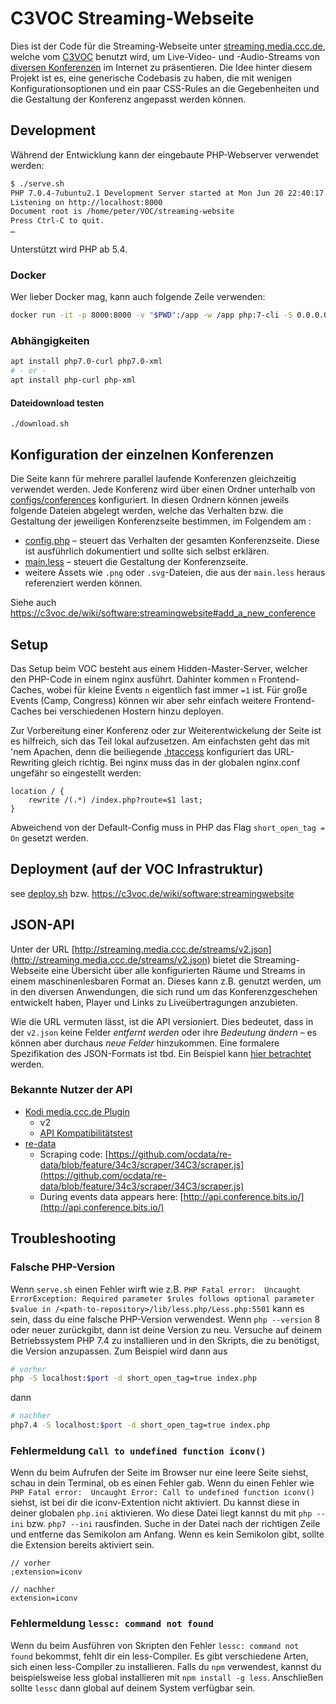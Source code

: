# C3VOC Streaming-Webseite

Dies ist der Code für die Streaming-Webseite unter
[streaming.media.ccc.de](http://streaming.media.ccc.de/), welche vom
[C3VOC](https://c3voc.de/) benutzt wird, um Live-Video- und -Audio-Streams von
[diversen Konferenzen](https://c3voc.de/eventkalender/) im Internet zu
präsentieren. Die Idee hinter diesem Projekt ist es, eine generische Codebasis
zu haben, die mit wenigen Konfigurationsoptionen und ein paar CSS-Rules an die
Gegebenheiten und die Gestaltung der Konferenz angepasst werden können. 


## Development

Während der Entwicklung kann der eingebaute PHP-Webserver verwendet werden:
```sh
$ ./serve.sh
PHP 7.0.4-7ubuntu2.1 Development Server started at Mon Jun 20 22:40:17 2016
Listening on http://localhost:8000
Document root is /home/peter/VOC/streaming-website
Press Ctrl-C to quit.
…
```

Unterstützt wird PHP ab 5.4.

### Docker

Wer lieber Docker mag, kann auch folgende Zeile verwenden:

```sh
docker run -it -p 8000:8000 -v "$PWD":/app -w /app php:7-cli -S 0.0.0.0:8000 -d short_open_tag=true index.php
```

### Abhängigkeiten

```sh
apt install php7.0-curl php7.0-xml
# - or -
apt install php-curl php-xml
```

#### Dateidownload testen

```
./download.sh
```

## Konfiguration der einzelnen Konferenzen

Die Seite kann für mehrere parallel laufende Konferenzen gleichzeitig verwendet
werden. Jede Konferenz wird über einen Ordner unterhalb von
[configs/conferences](configs/conferences) konfiguriert. In diesen Ordnern können
jeweils folgende Dateien abgelegt werden, welche das Verhalten bzw. die Gestaltung
der jeweiligen Konferenzseite bestimmen, im Folgendem am :

  - [config.php](configs/conferences/nixcon15/config.php) – steuert das Verhalten der gesamten Konferenzseite. Diese ist ausführlich dokumentiert und sollte sich selbst erklären.
  - [main.less](configs/conferences/nixcon15/main.less) – steuert die Gestaltung der Konferenzseite.
  - weitere Assets wie `.png` oder `.svg`-Dateien, die aus der `main.less` heraus referenziert werden können.

Siehe auch https://c3voc.de/wiki/software:streamingwebsite#add_a_new_conference

## Setup

Das Setup beim VOC besteht aus einem Hidden-Master-Server, welcher den PHP-Code
in einem nginx ausführt. Dahinter kommen `n` Frontend-Caches, wobei für kleine
Events `n` eigentlich fast immer `=1` ist. Für große Events (Camp, Congress)
können wir aber sehr einfach weitere Frontend-Caches bei verschiedenen Hostern
hinzu deployen.

Zur Vorbereitung einer Konferenz oder zur Weiterentwickelung der Seite ist es
hilfreich, sich das Teil lokal aufzusetzen. Am einfachsten geht das mit 'nem
Apachen, denn die beiliegende [.htaccess](.htaccess) konfiguriert das
URL-Rewriting gleich richtig. Bei nginx muss das in der globalen nginx.conf
ungefähr so eingestellt werden:

```
location / {
    rewrite /(.*) /index.php?route=$1 last;
}
```

Abweichend von der Default-Config muss in PHP das Flag `short_open_tag = On`
gesetzt werden.



## Deployment (auf der VOC Infrastruktur)

see [deploy.sh](deploy.sh) bzw. https://c3voc.de/wiki/software:streamingwebsite


## JSON-API

Unter der URL [http://streaming.media.ccc.de/streams/v2.json](http://streaming.media.ccc.de/streams/v2.json) bietet die
Streaming-Webseite eine Übersicht über alle konfigurierten Räume und Streams in
einem maschinenlesbaren Format an. Dieses kann z.B. genutzt werden, um in den
diversen Anwendungen, die sich rund um das Konferenzgeschehen entwickelt haben,
Player und Links zu Liveübertragungen anzubieten.

Wie die URL vermuten lässt, ist die API versioniert. Dies bedeutet, dass in
der `v2.json` keine Felder *entfernt werden* oder ihre *Bedeutung ändern* – es
können aber durchaus *neue Felder* hinzukommen. Eine formalere Spezifikation
des JSON-Formats ist tbd. Ein Beispiel kann [hier
betrachtet](https://gist.github.com/MaZderMind/a91f242efb2f446a2237d4596896efd6) werden.

### Bekannte Nutzer der API

  - [Kodi media.ccc.de Plugin](https://github.com/cccc/plugin.video.media-ccc-de)
    - v2
    - [API Kompatibilitätstest](https://github.com/cccc/plugin.video.media-ccc-de/blob/master/resources/lib/test_stream.py)
  - [re-data](https://github.com/ocdata/re-data/tree/feature/34c3)
    - Scraping code: [https://github.com/ocdata/re-data/blob/feature/34c3/scraper/34C3/scraper.js](https://github.com/ocdata/re-data/blob/feature/34c3/scraper/34C3/scraper.js)
    - During events data appears here: [http://api.conference.bits.io/](http://api.conference.bits.io/)

## Troubleshooting

### Falsche PHP-Version

Wenn `serve.sh` einen Fehler wirft wie z.B. `PHP Fatal error:  Uncaught ErrorException: Required parameter $rules follows optional parameter $value in /<path-to-repository>/lib/less.php/Less.php:5501` kann es sein, dass du eine falsche PHP-Version verwendest. Wenn `php --version` 8 oder neuer zurückgibt, dann ist deine Version zu neu. Versuche auf deinem Betriebssystem PHP 7.4 zu installieren und in den Skripts, die zu benötigst, die Version anzupassen. Zum Beispiel wird dann aus
```sh
# vorher
php -S localhost:$port -d short_open_tag=true index.php
```
dann
```sh
# nachher
php7.4 -S localhost:$port -d short_open_tag=true index.php
```

### Fehlermeldung `Call to undefined function iconv()`
Wenn du beim Aufrufen der Seite im Browser nur eine leere Seite siehst, schau in dein Terminal, ob es einen Fehler gab. Wenn du einen Fehler wie `PHP Fatal error:  Uncaught Error: Call to undefined function iconv()` siehst, ist bei dir die iconv-Extention nicht aktiviert. Du kannst diese in deiner globalen `php.ini` aktivieren. Wo diese Datei liegt kannst du mit `php --ini` bzw. `php7 --ini` rausfinden. Suche in der Datei nach der richtigen Zeile und entferne das Semikolon am Anfang. Wenn es kein Semikolon gibt, sollte die Extension bereits aktiviert sein.
```
// vorher
;extension=iconv
```
```
// nachher
extension=iconv
```

### Fehlermeldung `lessc: command not found`
Wenn du beim Ausführen von Skripten den Fehler `lessc: command not found` bekommst, fehlt dir ein less-Compiler. Es gibt verschiedene Arten, sich einen less-Compiler zu installieren. Falls du `npm` verwendest, kannst du beispielsweise less global installieren mit `npm install -g less`. Anschließen sollte `lessc` dann global auf deinem System verfügbar sein.
